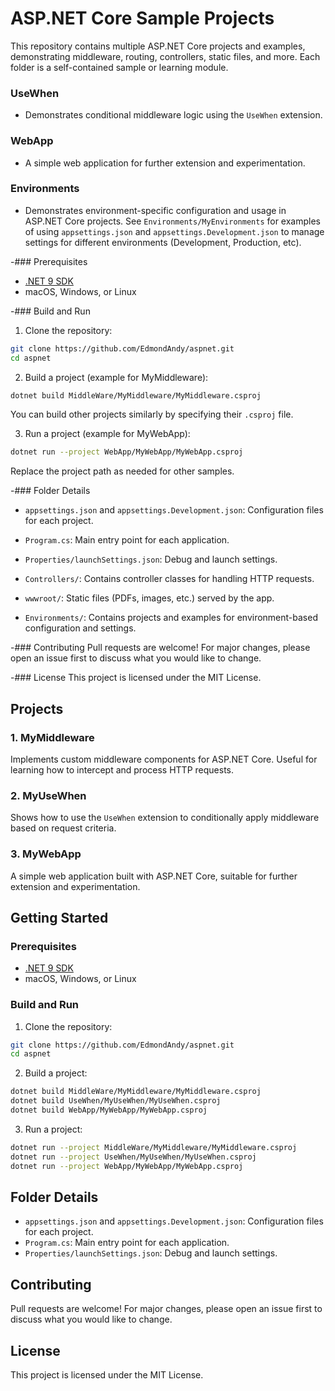# ASP.NET Core Sample Projects

This repository contains multiple ASP.NET Core projects and examples, demonstrating middleware, routing, controllers, static files, and more. Each folder is a self-contained sample or learning module.

### UseWhen

- Demonstrates conditional middleware logic using the `UseWhen` extension.

### WebApp

- A simple web application for further extension and experimentation.

### Environments

- Demonstrates environment-specific configuration and usage in ASP.NET Core projects. See `Environments/MyEnvironments` for examples of using `appsettings.json` and `appsettings.Development.json` to manage settings for different environments (Development, Production, etc).


-### Prerequisites
- [.NET 9 SDK](https://dotnet.microsoft.com/download/dotnet/9.0)
- macOS, Windows, or Linux

-### Build and Run

1. Clone the repository:

  ```sh
  git clone https://github.com/EdmondAndy/aspnet.git
  cd aspnet
  ```


2. Build a project (example for MyMiddleware):

  ```sh
  dotnet build MiddleWare/MyMiddleware/MyMiddleware.csproj
  ```

  You can build other projects similarly by specifying their `.csproj` file.


3. Run a project (example for MyWebApp):

  ```sh
  dotnet run --project WebApp/MyWebApp/MyWebApp.csproj
  ```

  Replace the project path as needed for other samples.


-### Folder Details
- `appsettings.json` and `appsettings.Development.json`: Configuration files for each project.
- `Program.cs`: Main entry point for each application.
- `Properties/launchSettings.json`: Debug and launch settings.
- `Controllers/`: Contains controller classes for handling HTTP requests.
- `wwwroot/`: Static files (PDFs, images, etc.) served by the app.

- `Environments/`: Contains projects and examples for environment-based configuration and settings.


-### Contributing
Pull requests are welcome! For major changes, please open an issue first to discuss what you would like to change.

-### License
This project is licensed under the MIT License.

## Projects


### 1. MyMiddleware

Implements custom middleware components for ASP.NET Core. Useful for learning how to intercept and process HTTP requests.

### 2. MyUseWhen

Shows how to use the `UseWhen` extension to conditionally apply middleware based on request criteria.

### 3. MyWebApp

A simple web application built with ASP.NET Core, suitable for further extension and experimentation.

## Getting Started


### Prerequisites

- [.NET 9 SDK](https://dotnet.microsoft.com/download/dotnet/9.0)
- macOS, Windows, or Linux

### Build and Run


1. Clone the repository:

  ```sh
  git clone https://github.com/EdmondAndy/aspnet.git
  cd aspnet
  ```

2. Build a project:

  ```sh
  dotnet build MiddleWare/MyMiddleware/MyMiddleware.csproj
  dotnet build UseWhen/MyUseWhen/MyUseWhen.csproj
  dotnet build WebApp/MyWebApp/MyWebApp.csproj
  ```

3. Run a project:

  ```sh
  dotnet run --project MiddleWare/MyMiddleware/MyMiddleware.csproj
  dotnet run --project UseWhen/MyUseWhen/MyUseWhen.csproj
  dotnet run --project WebApp/MyWebApp/MyWebApp.csproj
  ```

## Folder Details


- `appsettings.json` and `appsettings.Development.json`: Configuration files for each project.
- `Program.cs`: Main entry point for each application.
- `Properties/launchSettings.json`: Debug and launch settings.

## Contributing

Pull requests are welcome! For major changes, please open an issue first to discuss what you would like to change.

## License

This project is licensed under the MIT License.

